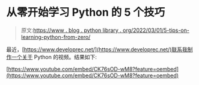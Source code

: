 # 从零开始学习 Python 的 5 个技巧

> 原文:[https://www . blog . python library . org/2022/03/01/5-tips-on-learning-python-from-zero/](https://www.blog.pythonlibrary.org/2022/03/01/5-tips-on-learning-python-from-zero/)

最近，[https://www.developrec.net/](https://www.developrec.net/)联系我制作一个关于 Python 的视频。结果如下:

[https://www.youtube.com/embed/CK76sOD-wM8?feature=oembed](https://www.youtube.com/embed/CK76sOD-wM8?feature=oembed)